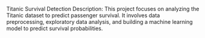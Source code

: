 Titanic Survival Detection Description: This project focuses on analyzing the Titanic dataset to predict passenger survival. It involves data preprocessing, exploratory data analysis, and building a machine learning model to predict survival probabilities.

